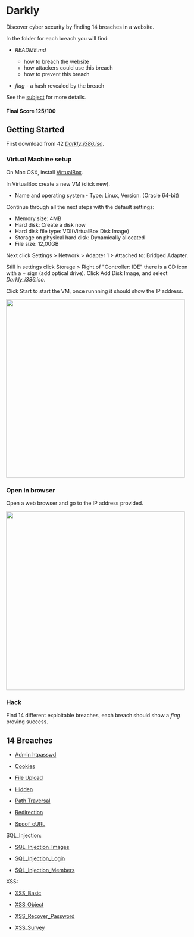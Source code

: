 # Darkly

Discover cyber security by finding 14 breaches in a website.

In the folder for each breach you will find:

* *README.md*
  * how to breach the website
  * how attackers could use this breach
  * how to prevent this breach

* *flag* - a hash revealed by the breach

See the [subject](https://github.com/anyashuka/Darkly/blob/master/subject.pdf) for more details.

#### Final Score 125/100


## Getting Started

First download from 42 [*Darkly_i386.iso*](https://projects.intra.42.fr/uploads/document/document/2439/Darkly_i386.iso).

### Virtual Machine setup

On Mac OSX, install [VirtualBox](https://www.virtualbox.org/).

In VirtualBox create a new VM (click new).

* Name and operating system - Type: Linux, Version: (Oracle 64-bit)

Continue through all the next steps with the default settings:

* Memory size: 4MB
* Hard disk: Create a disk now
* Hard disk file type: VDI(VirtualBox Disk Image)
* Storage on physical hard disk: Dynamically allocated
* File size: 12,00GB

Next click Settings > Network > Adapter 1 > Attached to: Bridged Adapter.

Still in settings click Storage > Right of "Controller: IDE" there is a CD icon with a + sign (add optical drive).
Click Add Disk Image, and select *Darkly_i386.iso*.

Click Start to start the VM, once runnning it should show the IP address.

<img src="https://github.com/anyashuka/Darkly/blob/master/img/vm.png" width="480">

### Open in browser

Open a web browser and go to the IP address provided.

<img src="https://github.com/anyashuka/Darkly/blob/master/img/home.png" width="480">

### Hack

Find 14 different exploitable breaches, each breach should show a *flag* proving success.


## 14 Breaches

* [Admin htpasswd](https://github.com/anyashuka/Darkly/tree/master/Admin_htpasswd)

* [Cookies](https://github.com/anyashuka/Darkly/tree/master/Cookies)

* [File Upload](https://github.com/anyashuka/Darkly/tree/master/File_Upload)

* [Hidden](https://github.com/anyashuka/Darkly/tree/master/Hidden)

* [Path Traversal](https://github.com/anyashuka/Darkly/tree/master/Path_Traversal)

* [Redirection](https://github.com/anyashuka/Darkly/tree/master/Redirection)

* [Spoof_cURL](https://github.com/anyashuka/Darkly/tree/master/Spoof_cURL)

SQL_Injection:

* [SQL_Injection_Images](https://github.com/anyashuka/Darkly/tree/master/SQL_Injection_Images)

* [SQL_Injection_Login](https://github.com/anyashuka/Darkly/tree/master/SQL_Injection_Login)

* [SQL_Injection_Members](https://github.com/anyashuka/Darkly/tree/master/SQL_Injection_Members)

XSS:

* [XSS_Basic](https://github.com/anyashuka/Darkly/tree/master/XSS_Basic)

* [XSS_Object](https://github.com/anyashuka/Darkly/tree/master/XSS_Object)

* [XSS_Recover_Password](https://github.com/anyashuka/Darkly/tree/master/XSS_Recover_Password)

* [XSS_Survey](https://github.com/anyashuka/Darkly/tree/master/XSS_Survey)
